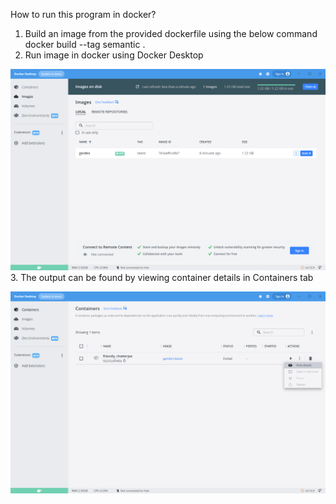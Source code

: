 How to run this program in docker?
1. Build an image from the provided dockerfile using the below command
   docker build --tag semantic .
2. Run image in docker using Docker Desktop 

![img.png](img.png)
3. The output can be found by viewing container details in Containers tab

![img_1.png](img_1.png)
